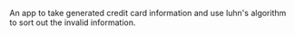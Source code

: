 An app to take generated credit card information and use luhn's algorithm to sort out the invalid information.
